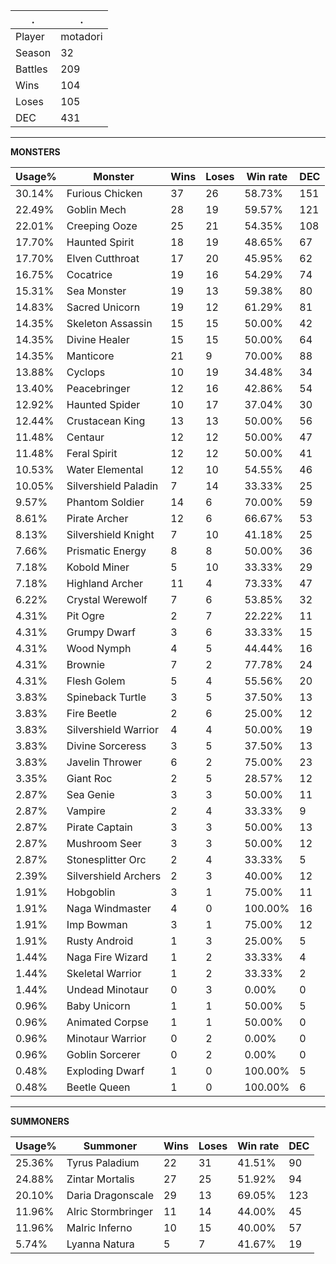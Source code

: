 .|.
|-|-
Player|motadori
Season|32
Battles|209
Wins|104
Loses|105
DEC|431

---
**MONSTERS**

Usage%|Monster|Wins|Loses|Win rate|DEC|
-|-|-|-|-|-|
30.14%|Furious Chicken|37|26|58.73%|151|
22.49%|Goblin Mech|28|19|59.57%|121|
22.01%|Creeping Ooze|25|21|54.35%|108|
17.70%|Haunted Spirit|18|19|48.65%|67|
17.70%|Elven Cutthroat|17|20|45.95%|62|
16.75%|Cocatrice|19|16|54.29%|74|
15.31%|Sea Monster|19|13|59.38%|80|
14.83%|Sacred Unicorn|19|12|61.29%|81|
14.35%|Skeleton Assassin|15|15|50.00%|42|
14.35%|Divine Healer|15|15|50.00%|64|
14.35%|Manticore|21|9|70.00%|88|
13.88%|Cyclops|10|19|34.48%|34|
13.40%|Peacebringer|12|16|42.86%|54|
12.92%|Haunted Spider|10|17|37.04%|30|
12.44%|Crustacean King|13|13|50.00%|56|
11.48%|Centaur|12|12|50.00%|47|
11.48%|Feral Spirit|12|12|50.00%|41|
10.53%|Water Elemental|12|10|54.55%|46|
10.05%|Silvershield Paladin|7|14|33.33%|25|
9.57%|Phantom Soldier|14|6|70.00%|59|
8.61%|Pirate Archer|12|6|66.67%|53|
8.13%|Silvershield Knight|7|10|41.18%|25|
7.66%|Prismatic Energy|8|8|50.00%|36|
7.18%|Kobold Miner|5|10|33.33%|29|
7.18%|Highland Archer|11|4|73.33%|47|
6.22%|Crystal Werewolf|7|6|53.85%|32|
4.31%|Pit Ogre|2|7|22.22%|11|
4.31%|Grumpy Dwarf|3|6|33.33%|15|
4.31%|Wood Nymph|4|5|44.44%|16|
4.31%|Brownie|7|2|77.78%|24|
4.31%|Flesh Golem|5|4|55.56%|20|
3.83%|Spineback Turtle|3|5|37.50%|13|
3.83%|Fire Beetle|2|6|25.00%|12|
3.83%|Silvershield Warrior|4|4|50.00%|19|
3.83%|Divine Sorceress|3|5|37.50%|13|
3.83%|Javelin Thrower|6|2|75.00%|23|
3.35%|Giant Roc|2|5|28.57%|12|
2.87%|Sea Genie|3|3|50.00%|11|
2.87%|Vampire|2|4|33.33%|9|
2.87%|Pirate Captain|3|3|50.00%|13|
2.87%|Mushroom Seer|3|3|50.00%|12|
2.87%|Stonesplitter Orc|2|4|33.33%|5|
2.39%|Silvershield Archers|2|3|40.00%|12|
1.91%|Hobgoblin|3|1|75.00%|11|
1.91%|Naga Windmaster|4|0|100.00%|16|
1.91%|Imp Bowman|3|1|75.00%|12|
1.91%|Rusty Android|1|3|25.00%|5|
1.44%|Naga Fire Wizard|1|2|33.33%|4|
1.44%|Skeletal Warrior|1|2|33.33%|2|
1.44%|Undead Minotaur|0|3|0.00%|0|
0.96%|Baby Unicorn|1|1|50.00%|5|
0.96%|Animated Corpse|1|1|50.00%|0|
0.96%|Minotaur Warrior|0|2|0.00%|0|
0.96%|Goblin Sorcerer|0|2|0.00%|0|
0.48%|Exploding Dwarf|1|0|100.00%|5|
0.48%|Beetle Queen|1|0|100.00%|6|

---
**SUMMONERS**

Usage%|Summoner|Wins|Loses|Win rate|DEC|
-|-|-|-|-|-|
25.36%|Tyrus Paladium|22|31|41.51%|90|
24.88%|Zintar Mortalis|27|25|51.92%|94|
20.10%|Daria Dragonscale|29|13|69.05%|123|
11.96%|Alric Stormbringer|11|14|44.00%|45|
11.96%|Malric Inferno|10|15|40.00%|57|
5.74%|Lyanna Natura|5|7|41.67%|19|
